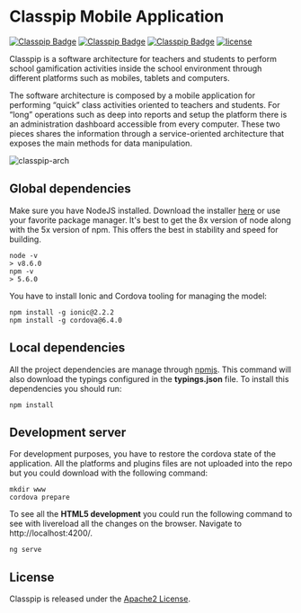 # Classpip Mobile Application
[![Classpip Badge](https://img.shields.io/badge/classpip-dashboard-brightgreen.svg)](https://github.com/rocmeseguer/classpip-dashboard)
[![Classpip Badge](https://img.shields.io/badge/classpip-mobile-brightgreen.svg)](https://github.com/rocmeseguer/classpip-mobile)
[![Classpip Badge](https://img.shields.io/badge/classpip-services-brightgreen.svg)](https://github.com/rocmeseguer/classpip-services)
[![license](https://img.shields.io/badge/license-Apache%202.0-blue.svg)](https://github.com/classpip/classpip/blob/master/LICENSE)

Classpip is a software architecture for teachers and students to perform school gamification activities inside the school environment through different platforms such as mobiles, tablets and computers.

The software architecture is composed by a mobile application for performing “quick” class activities oriented to teachers and students. For “long” operations such as deep into reports and setup the platform there is an administration dashboard accessible from every computer. These two pieces shares the information through a service-oriented architecture that exposes the main methods for data manipulation.

![classpip-arch](https://github.com/classpip/classpip/raw/master/images/project-architecture.png)

## Global dependencies

Make sure you have NodeJS installed. Download the installer [here](https://nodejs.org/dist/latest-v8.x/) or use your favorite package manager. It's best to get the 8x version of node along with the 5x version of npm. This offers the best in stability and speed for building.

```
node -v
> v8.6.0
npm -v
> 5.6.0
```

You have to install Ionic and Cordova tooling for managing the model:
```
npm install -g ionic@2.2.2
npm install -g cordova@6.4.0
```

## Local dependencies

All the project dependencies are manage through [npmjs](https://www.npmjs.com/). This command will also download the typings configured in the **typings.json** file. To install this dependencies you should run:

```
npm install
```

## Development server

For development purposes, you have to restore the cordova state of the application. All the platforms and plugins files are not uploaded into the repo but you could download with the following command:

```
mkdir www
cordova prepare
```

To see all the **HTML5 development** you could run the following command to see with livereload all the changes on the browser. Navigate to http://localhost:4200/.

```
ng serve
```

## License

Classpip is released under the [Apache2 License](https://github.com/classpip/classpip-mobile/blob/master/LICENSE).
